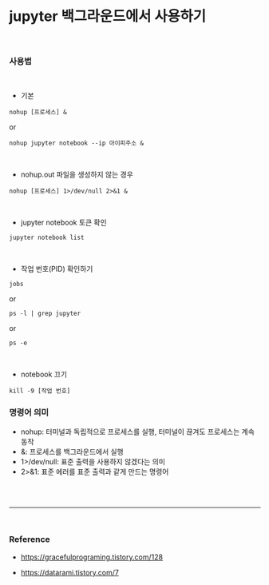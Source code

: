 # jupyter 백그라운드에서 사용하기



<br/>

### 사용법

<br/>

- 기본

```
nohup [프로세스] &
```

or

```
nohup jupyter notebook --ip 아이피주소 &
```





<br/>

- nohup.out 파일을 생성하지 않는 경우

```
nohup [프로세스] 1>/dev/null 2>&1 &
```



<br/>

- jupyter notebook 토큰 확인

```
jupyter notebook list
```



<br/>

- 작업 번호(PID) 확인하기

```
jobs
```

or

```
ps -l | grep jupyter
```

or

```
ps -e
```





<br/>

- notebook 끄기

```
kill -9 [작업 번호]
```





### 명령어 의미

- nohup: 터미널과 독립적으로 프로세스를 실행, 터미널이 끊겨도 프로세스는 계속 동작
- &: 프로세스를 백그라운드에서 실행
- 1>/dev/null: 표준 출력을 사용하지 않겠다는 의미
- 2>&1: 표준 에러를 표준 출력과 같게 만드는 명령어 



<br/>

<br/>

--------------

<br/>

### Reference

- https://gracefulprograming.tistory.com/128

- https://datarami.tistory.com/7

